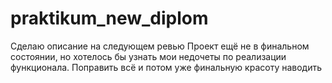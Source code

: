 # praktikum_new_diplom
Сделаю описание на следующем ревью
Проект ещё не в финальном состоянии, но хотелось бы узнать мои недочеты по реализации функционала.
Поправить всё и потом уже финальную красоту наводить
